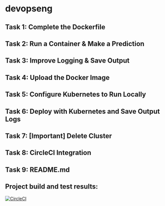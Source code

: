 # devopseng
## Task 1: Complete the Dockerfile
## Task 2: Run a Container & Make a Prediction
## Task 3: Improve Logging & Save Output
## Task 4: Upload the Docker Image
## Task 5: Configure Kubernetes to Run Locally
## Task 6: Deploy with Kubernetes and Save Output Logs
## Task 7: [Important] Delete Cluster
## Task 8: CircleCI Integration
## Task 9: README.md


## Project build and test results:

[![CircleCI](https://circleci.com/gh/davincizhao/devopseng/tree/davincizhao-patch-1.svg?style=svg)](https://circleci.com/gh/davincizhao/devopseng/tree/davincizhao-patch-1)

